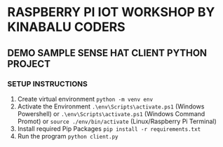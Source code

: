# RASPBERRY PI IOT WORKSHOP BY KINABALU CODERS

## DEMO SAMPLE SENSE HAT CLIENT PYTHON PROJECT


### SETUP INSTRUCTIONS

1. Create virtual environment `python -m venv env`
2. Activate the Environment `.\env\Scripts\activate.ps1` (Windows Powershell) or `.\env\Scripts\activate.ps1` (Windows Command Promot) or `source ./env/bin/activate` (Linux/Raspberry Pi Terminal) 
3. Install required Pip Packages `pip install -r requirements.txt`
4. Run the program `python client.py`